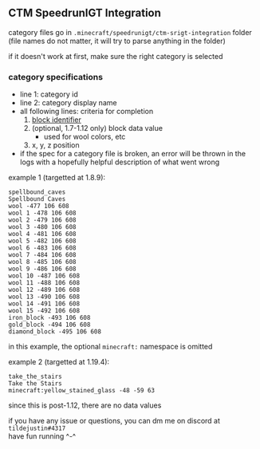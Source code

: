 ## CTM SpeedrunIGT Integration
category files go in `.minecraft/speedrunigt/ctm-srigt-integration` folder (file names do not matter, it will try to parse anything in the folder)

if it doesn't work at first, make sure the right category is selected
### category specifications
- line 1: category id
- line 2: category display name
- all following lines: criteria for completion
  1. [block identifier](https://minecraft.fandom.com/wiki/Resource_location)
  2. (optional, 1.7-1.12 only) block data value
     - used for wool colors, etc
  3. x, y, z position
- if the spec for a category file is broken, an error will be thrown in the logs with a hopefully helpful description of what went wrong

example 1 (targetted at 1.8.9):
```
spellbound_caves
Spellbound Caves
wool -477 106 608
wool 1 -478 106 608
wool 2 -479 106 608
wool 3 -480 106 608
wool 4 -481 106 608
wool 5 -482 106 608
wool 6 -483 106 608
wool 7 -484 106 608
wool 8 -485 106 608
wool 9 -486 106 608
wool 10 -487 106 608
wool 11 -488 106 608
wool 12 -489 106 608
wool 13 -490 106 608
wool 14 -491 106 608
wool 15 -492 106 608
iron_block -493 106 608
gold_block -494 106 608
diamond_block -495 106 608
```
in this example, the optional `minecraft:` namespace is omitted

example 2 (targetted at 1.19.4):
```
take_the_stairs
Take the Stairs
minecraft:yellow_stained_glass -48 -59 63
```
since this is post-1.12, there are no data values

if you have any issue or questions, you can dm me on discord at `tildejustin#4317`\
have fun running ^-^
